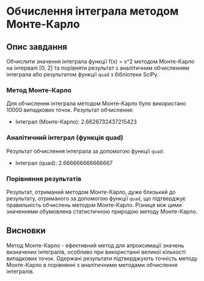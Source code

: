 # Обчислення інтеграла методом Монте-Карло

## Опис завдання
Обчислити значення інтеграла функції f(x) = x^2 методом Монте-Карло на інтервалі [0, 2] та порівняти результат з аналітичним обчисленням інтеграла або результатом функції `quad` з бібліотеки SciPy.

### Метод Монте-Карло
Для обчислення інтеграла методом Монте-Карло було використано 10000 випадкових точок. Результат обчислення:
- Інтеграл (Монте-Карло): 2.6626732437215423

### Аналітичний інтеграл (функція quad)
Результат обчислення інтеграла за допомогою функції `quad`:
- Інтеграл (quad): 2.666666666666667

### Порівняння результатів
Результат, отриманий методом Монте-Карло, дуже близький до результату, отриманого за допомогою функції `quad`, що підтверджує правильність обчислень методом Монте-Карло. Різниця між цими значеннями обумовлена статистичною природою методу Монте-Карло.

## Висновки
Метод Монте-Карло - ефективний метод для апроксимації значень визначених інтегралів, особливо при використанні великої кількості випадкових точок. Одержані результати підтверджують точність методу Монте-Карло в порівнянні з аналітичними методами обчислення інтегралів.
